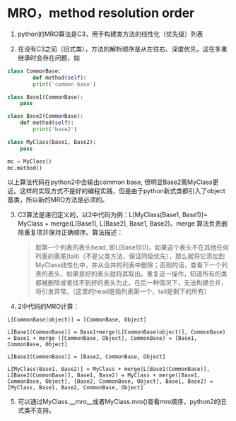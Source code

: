 # MRO，method resolution order

1. python的MRO算法是C3，用于构建类方法的线性化（优先级）列表

2. 在没有C3之前（旧式类），方法的解析顺序是从左往右、深度优先，这在多重继承时会存在问题，如

```python
class CommonBase:
		def method(self):	
        print('common base')

class Base1(CommonBase):
    pass

class Base2(CommonBase):
    def method(self):
        print('base2')

class MyClass(Base1, Base2):
    pass

mc = MyClass()
mc.method()
```

以上算法代码在python2中会输出common base, 但明显Base2离MyClass更近。这样的实现方式不是好的编程实践，但是由于python新式类都引入了object基类，所以新的MRO方法是必须的。

3. C3算法是递归定义的，以2中代码为例：L[MyClass(Base1, Base1)]= MyClass + merge(L[Base1], L[Base2], Base1, Base2)。merge 算法负责删除重复项并保持正确顺序。算法描述：

   > 取第一个列表的表头head, 即L[Base1][0]，如果这个表头不在其他任何列表的表尾(tail)（不是父类方法，保证同级优先），那么就将它添加到MyClass线性化中，并从合并的列表中删除；否则的话，查看下一个列表的表头，如果是好的表头就将其取出。重复这一操作，知道所有的类都被删除或者找不到好的表头为止。在后一种情况下，无法构建合并，将引发异常。（这里的head是指列表第一个，tail是剩下的所有）

4. 2中代码的MRO计算：

```
L[CommonBase(object)] = [CommonBase, Object]

L[Base1(CommonBase)] = Base1+merge(L[CommonBase(object)], CommonBase) = Base1 + merge ([CommonBase, Object], CommonBase) = [Base1, CommonBase, Object]

L[Base2(CommonBase)] = [Base2, CommonBase, Object]

L[MyClass(Base1, Base2)] = MyClass + merge(L[Base1(CommonBase)], L[Base2(CommonBase)], Base1, Base2) = MyClass + merge([Base1, CommonBase, Object], [Base2, CommonBase, Object], Base1, Base2) = [MyClass, Base1, Base2, CommonBase, Object]

```

5. 可以通过MyClass.__mro__或者MyClass.mro()查看mro顺序，python2的旧式类不支持。